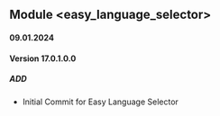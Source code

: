 ## Module <easy_language_selector>

#### 09.01.2024
#### Version 17.0.1.0.0
##### ADD

- Initial Commit for Easy Language Selector
